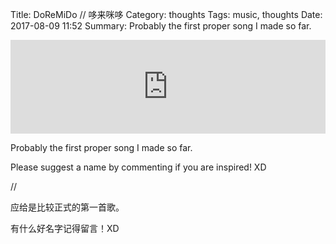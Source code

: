 Title: DoReMiDo // 哆来咪哆
Category: thoughts
Tags: music, thoughts
Date: 2017-08-09 11:52
Summary: Probably the first proper song I made so far.

<iframe width="100%" height="150" scrolling="no" frameborder="no" src="https://w.soundcloud.com/player/?url=https%3A//api.soundcloud.com/tracks/337129762&amp;auto_play=false&amp;hide_related=false&amp;show_comments=true&amp;show_user=true&amp;show_reposts=false&amp;visual=true"></iframe>

Probably the first proper song I made so far.

Please suggest a name by commenting if you are inspired! XD

//

应给是比较正式的第一首歌。

有什么好名字记得留言！XD
